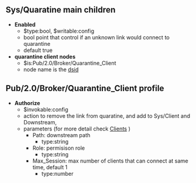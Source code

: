 ## Sys/Quaratine main children

* **Enabled**
  * $type:bool, $writable:config
  * bool point that control if an unknown link would connect to quarantine
  * default true
* **quarantine client nodes**
  * $is:Pub/2.0/Broker/Quarantine_Client
  * node name is the [dsid](../../common/dsid.md)
  

## Pub/2.0/Broker/Quarantine_Client profile

* **Authorize**
  * $invokable:config
  * action to remove the link from quaratine, and add to Sys/Client and Downstream, 
  * parameters (for more detail check [Clients](clients.md) )
    * Path: downstream path
      * type:string
    * Role: permisison role
      * type:string
    * Max_Session: max number of clients that can connect at same time, default 1
      * type:number


